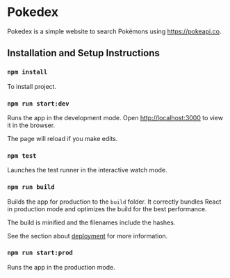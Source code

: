 # Pokedex

Pokedex is a simple website to search Pokémons using https://pokeapi.co.

## Installation and Setup Instructions

### `npm install`

To install project.

### `npm run start:dev`

Runs the app in the development mode.
Open [http://localhost:3000](http://localhost:3000) to view it in the browser.

The page will reload if you make edits.

### `npm test`

Launches the test runner in the interactive watch mode.

### `npm run build`

Builds the app for production to the `build` folder.
It correctly bundles React in production mode and optimizes the build for the best performance.

The build is minified and the filenames include the hashes.

See the section about [deployment](https://facebook.github.io/create-react-app/docs/deployment) for more information.

### `npm run start:prod`

Runs the app in the production mode.